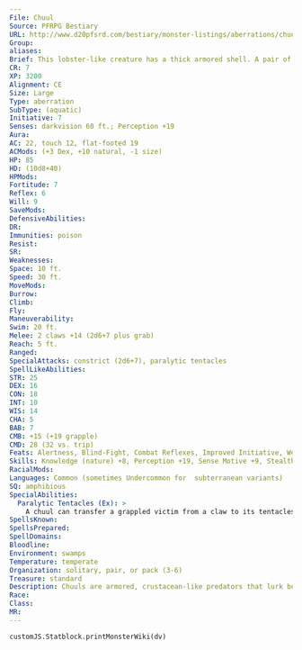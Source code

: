 ```yaml
---
File: Chuul
Source: PFRPG Bestiary
URL: http://www.d20pfsrd.com/bestiary/monster-listings/aberrations/chuul
Group: 
aliases: 
Brief: This lobster-like creature has a thick armored shell. A pair of tiny eyes gleams above a mouth full of writhing tentacles.
CR: 7
XP: 3200
Alignment: CE
Size: Large
Type: aberration
SubType: (aquatic)
Initiative: 7
Senses: darkvision 60 ft.; Perception +19
Aura: 
AC: 22, touch 12, flat-footed 19
ACMods: (+3 Dex, +10 natural, -1 size)
HP: 85
HD: (10d8+40)
HPMods: 
Fortitude: 7
Reflex: 6
Will: 9
SaveMods: 
DefensiveAbilities: 
DR: 
Immunities: poison
Resist: 
SR: 
Weaknesses: 
Space: 10 ft.
Speed: 30 ft.
MoveMods: 
Burrow: 
Climb: 
Fly: 
Maneuverability: 
Swim: 20 ft.
Melee: 2 claws +14 (2d6+7 plus grab)
Reach: 5 ft.
Ranged: 
SpecialAttacks: constrict (2d6+7), paralytic tentacles
SpellLikeAbilities: 
STR: 25
DEX: 16
CON: 18
INT: 10
WIS: 14
CHA: 5
BAB: 7
CMB: +15 (+19 grapple)
CMD: 28 (32 vs. trip)
Feats: Alertness, Blind-Fight, Combat Reflexes, Improved Initiative, Weapon Focus (claw)
Skills: Knowledge (nature) +8, Perception +19, Sense Motive +9, Stealth +9, Swim +28
RacialMods: 
Languages: Common (sometimes Undercommon for  subterranean variants)
SQ: amphibious
SpecialAbilities:
  Paralytic Tentacles (Ex): >
    A chuul can transfer a grappled victim from a claw to its tentacles as a move action. The tentacles grapple with the same strength as the claw but deal no damage, instead exuding a paralytic secretion. Anyone held in the tentacles must succeed on a DC 19 Fortitude save each round on the chuul's turn or be paralyzed for 6 rounds. The save DC is Constitution-based. While held in the tentacles, paralyzed or not, a victim automatically takes 1d8+7 points of damage each round from the creature's mandibles.
SpellsKnown: 
SpellsPrepared: 
SpellDomains: 
Bloodline: 
Environment: swamps
Temperature: temperate
Organization: solitary, pair, or pack (3-6)
Treasure: standard
Description: Chuuls are armored, crustacean-like predators that lurk beneath the surfaces of shallow ponds and mires, bursting from concealment to snatch up prey in their chitinous pincers and then paralyzing them with their mouth tentacles before eating them alive.  Chuuls are excellent swimmers but prefer to attack land-bound creatures or those wallowing in shallow water. Once they seize their victims, chuuls often drag grappled foes back into deep water to drown them.  Lizardfolk are by far the chuul's favorite prey, though those pale chuul breeds that live underground prefer morlocks, duergar, unwary drow, and other unfortunates who get too close to their subterranean waterways-with the exception of troglodytes, whose flavor chuuls find particularly offensive.  Chuuls are surprisingly intelligent, leading many to speculate fruitlessly on their origins and motivations.  They speak a chittering, burbling dialect of Common, but few are inclined to speak to those outside their race, and if chuul society exists beyond their frenzied mating season, humanoids have yet to record it. Instead, chuul intellects seem entirely devoted to seeking out the perfect ambush sites to attack other intelligent creatures and decorating their elaborate lairs with trophies from their kills. Though the chuuls themselves seem uninterested in using tools of any kind, they have an almost compulsive need to collect keepsakes from their victims.  A typical chuul is 8 feet tall and weighs 650 pounds.
Race: 
Class: 
MR: 
---
```

```dataviewjs
customJS.Statblock.printMonsterWiki(dv)
```
